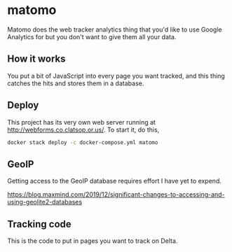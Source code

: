# matomo

Matomo does the web tracker analytics thing
that you'd like to use Google Analytics for but
you don't want to give them all your data.

## How it works

You put a bit of JavaScript into every page you want tracked,
and this thing catches the hits and stores them in a database.

## Deploy

This project has its very own web server running at
http://webforms.co.clatsop.or.us/. To start it, do this,

```bash
docker stack deploy -c docker-compose.yml matomo
```

## GeoIP

Getting access to the GeoIP database requires effort I have yet to expend.

https://blog.maxmind.com/2019/12/significant-changes-to-accessing-and-using-geolite2-databases

## Tracking code

This is the code to put in pages you want to track on Delta.

<!-- Matomo -->
<script>
  var _paq = window._paq = window._paq || [];
  /* tracker methods like "setCustomDimension" should be called before "trackPageView" */
  _paq.push(['trackPageView']);
  _paq.push(['enableLinkTracking']);
  (function() {
    var u="//webforms.co.clatsop.or.us/";
    _paq.push(['setTrackerUrl', u+'matomo.php']);
    _paq.push(['setSiteId', '1']);
    var d=document, g=d.createElement('script'), s=d.getElementsByTagName('script')[0];
    g.async=true; g.src=u+'matomo.js'; s.parentNode.insertBefore(g,s);
  })();
</script>
<!-- End Matomo Code -->
